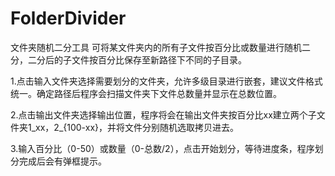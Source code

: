 # FolderDivider
文件夹随机二分工具
可将某文件夹内的所有子文件按百分比或数量进行随机二分，二分后的子文件按百分比保存至新路径下不同的子目录。

1.点击输入文件夹选择需要划分的文件夹，允许多级目录进行嵌套，建议文件格式统一。确定路径后程序会扫描文件夹下文件总数量并显示在总数位置。

2.点击输出文件夹选择输出位置，程序将会在输出文件夹按百分比xx建立两个子文件夹1_xx，2_{100-xx}，并将文件分别随机选取拷贝进去。

3.输入百分比（0-50）或数量（0-总数/2），点击开始划分，等待进度条，程序划分完成后会有弹框提示。
